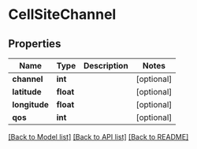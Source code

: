 # CellSiteChannel

## Properties
Name | Type | Description | Notes
------------ | ------------- | ------------- | -------------
**channel** | **int** |  | [optional] 
**latitude** | **float** |  | [optional] 
**longitude** | **float** |  | [optional] 
**qos** | **int** |  | [optional] 

[[Back to Model list]](../README.md#documentation-for-models) [[Back to API list]](../README.md#documentation-for-api-endpoints) [[Back to README]](../README.md)


